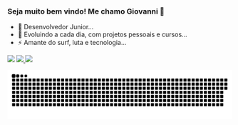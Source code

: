### Seja muito bem vindo! Me chamo Giovanni 👋
- 🔭 Desenvolvedor Junior...
- 🌱 Evoluindo a cada dia, com projetos pessoais e cursos...
- ⚡ Amante do surf, luta e tecnologia...
<div align="left">
  <a href="https://www.linkedin.com/in/victor-vaz-b1b70422b/" target="_blank"><img src="https://img.shields.io/badge/-LinkedIn-%230077B5?style=for-the-badge&logo=linkedin&logoColor=white" target="_blank"></a>
  
  <a href="https://github.com/Giovanni-Shiroma">   
    <img height="180em" src="https://github-readme-stats.vercel.app/api?username=Giovanni-Shiroma&show_icons=true&theme=highcontrast&include_all_commits=true&count_private=true"/>
    <img height="180em" src="https://github-readme-stats.vercel.app/api/top-langs/?username=Giovanni-Shiroma&layout=compact&langs_count=7&theme=highcontrast"/>  
  </a>
</div>

  
![Snake animation](https://github.com/Giovanni-Shiroma/Giovanni-Shiroma/blob/output/github-contribution-grid-snake.svg)
